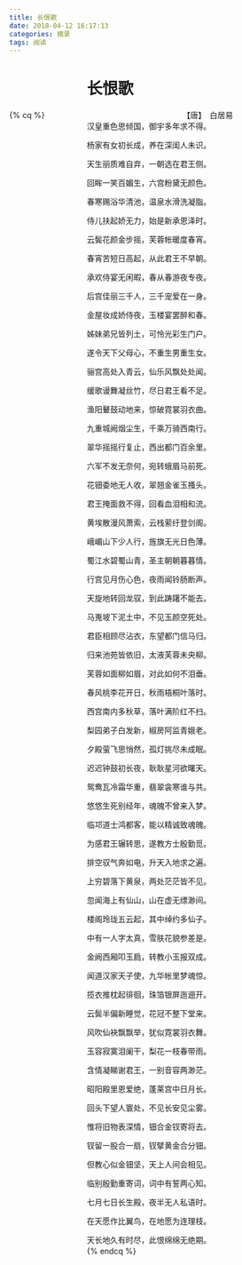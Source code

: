 ```yaml
---
title: 长恨歌
date: 2018-04-12 16:17:13
categories: 摘录
tags: 阅读
---
```

# 　　　　　长恨歌
{% cq %}
　　　　　　　　　　　　　　　　　　【唐】　白居易
　　　　　　　　　　汉皇重色思倾国，御宇多年求不得。

　　　　　　　　　　杨家有女初长成，养在深闺人未识。

　　　　　　　　　　天生丽质难自弃，一朝选在君王侧。

　　　　　　　　　　回眸一笑百媚生，六宫粉黛无颜色。

　　　　　　　　　　春寒赐浴华清池，温泉水滑洗凝脂。

　　　　　　　　　　侍儿扶起娇无力，始是新承恩泽时。

　　　　　　　　　　云鬓花颜金步摇，芙蓉帐暖度春宵。

　　　　　　　　　　春宵苦短日高起，从此君王不早朝。

　　　　　　　　　　承欢侍宴无闲暇，春从春游夜专夜。

　　　　　　　　　　后宫佳丽三千人，三千宠爱在一身。

　　　　　　　　　　金屋妆成娇侍夜，玉楼宴罢醉和春。

　　　　　　　　　　姊妹弟兄皆列土，可怜光彩生门户。

　　　　　　　　　　遂令天下父母心，不重生男重生女。

　　　　　　　　　　骊宫高处入青云，仙乐风飘处处闻。

　　　　　　　　　　缓歌谩舞凝丝竹，尽日君王看不足。

　　　　　　　　　　渔阳鼙鼓动地来，惊破霓裳羽衣曲。

　　　　　　　　　　九重城阙烟尘生，千乘万骑西南行。

　　　　　　　　　　翠华摇摇行复止，西出都门百余里。

　　　　　　　　　　六军不发无奈何，宛转蛾眉马前死。

　　　　　　　　　　花钿委地无人收，翠翘金雀玉搔头。

　　　　　　　　　　君王掩面救不得，回看血泪相和流。

　　　　　　　　　　黄埃散漫风萧索，云栈萦纡登剑阁。

　　　　　　　　　　峨嵋山下少人行，旌旗无光日色薄。

　　　　　　　　　　蜀江水碧蜀山青，圣主朝朝暮暮情。

　　　　　　　　　　行宫见月伤心色，夜雨闻铃肠断声。

　　　　　　　　　　天旋地转回龙驭，到此踌躇不能去。

　　　　　　　　　　马嵬坡下泥土中，不见玉颜空死处。

　　　　　　　　　　君臣相顾尽沾衣，东望都门信马归。

　　　　　　　　　　归来池苑皆依旧，太液芙蓉未央柳。

　　　　　　　　　　芙蓉如面柳如眉，对此如何不泪垂。

　　　　　　　　　　春风桃李花开日，秋雨梧桐叶落时。

　　　　　　　　　　西宫南内多秋草，落叶满阶红不扫。

　　　　　　　　　　梨园弟子白发新，椒房阿监青娥老。

　　　　　　　　　　夕殿萤飞思悄然，孤灯挑尽未成眠。

　　　　　　　　　　迟迟钟鼓初长夜，耿耿星河欲曙天。

　　　　　　　　　　鸳鸯瓦冷霜华重，翡翠衾寒谁与共。

　　　　　　　　　　悠悠生死别经年，魂魄不曾来入梦。

　　　　　　　　　　临邛道士鸿都客，能以精诚致魂魄。

　　　　　　　　　　为感君王辗转思，遂教方士殷勤觅。

　　　　　　　　　　排空驭气奔如电，升天入地求之遍。

　　　　　　　　　　上穷碧落下黄泉，两处茫茫皆不见。

　　　　　　　　　　忽闻海上有仙山，山在虚无缥渺间。

　　　　　　　　　　楼阁玲珑五云起，其中绰约多仙子。

　　　　　　　　　　中有一人字太真，雪肤花貌参差是。

　　　　　　　　　　金阙西厢叩玉扃，转教小玉报双成。

　　　　　　　　　　闻道汉家天子使，九华帐里梦魂惊。

　　　　　　　　　　揽衣推枕起徘徊，珠箔银屏迤逦开。

　　　　　　　　　　云鬓半偏新睡觉，花冠不整下堂来。

　　　　　　　　　　风吹仙袂飘飘举，犹似霓裳羽衣舞。

　　　　　　　　　　玉容寂寞泪阑干，梨花一枝春带雨。

　　　　　　　　　　含情凝睇谢君王，一别音容两渺茫。

　　　　　　　　　　昭阳殿里恩爱绝，蓬莱宫中日月长。

　　　　　　　　　　回头下望人寰处，不见长安见尘雾。

　　　　　　　　　　惟将旧物表深情，钿合金钗寄将去。

　　　　　　　　　　钗留一股合一扇，钗擘黄金合分钿。

　　　　　　　　　　但教心似金钿坚，天上人间会相见。

　　　　　　　　　　临别殷勤重寄词，词中有誓两心知。

　　　　　　　　　　七月七日长生殿，夜半无人私语时。

　　　　　　　　　　在天愿作比翼鸟，在地愿为连理枝。

　　　　　　　　　　天长地久有时尽，此恨绵绵无绝期。
　　　　　　　　　　{% endcq %}
